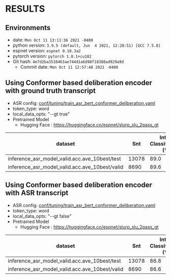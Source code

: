 <!-- Generated by ./scripts/utils/show_asr_result.sh -->
# RESULTS

## Environments
- date: `Mon Oct 11 13:11:36 2021 -0400`
- python version: `3.9.5 (default, Jun  4 2021, 12:28:51) [GCC 7.5.0]`
- espnet version: `espnet 0.10.3a2`
- pytorch version: `pytorch 1.8.1+cu102`
- Git hash: `4e7d2ba3510463ae744d1a6d98f18388ad929a9d`
  - Commit date: `Mon Oct 11 12:57:48 2021 -0400`

## Using Conformer based deliberation encoder with ground truth transcript
- ASR config: [conf/tuning/train_asr_bert_conformer_deliberation.yaml](conf/tuning/train_asr_bert_conformer_deliberation.yaml)
- token_type: word
- local_data_opts: "--gt true"
- Pretrained Model
  - Hugging Face : https://huggingface.co/espnet/slurp_slu_2pass_gt

|dataset|Snt|Intent Classification (%)|
|---|---|---|
|inference_asr_model_valid.acc.ave_10best/test|13078|89.0|
|inference_asr_model_valid.acc.ave_10best/valid|8690|89.6|

## Using Conformer based deliberation encoder with ASR transcript
- ASR config: [conf/tuning/train_asr_bert_conformer_deliberation.yaml](conf/tuning/train_asr_bert_conformer_deliberation.yaml)
- token_type: word
- local_data_opts: "--gt false"
- Pretrained Model
  - Hugging Face : https://huggingface.co/espnet/slurp_slu_2pass_gt

|dataset|Snt|Intent Classification (%)|
|---|---|---|
|inference_asr_model_valid.acc.ave_10best/test|13078|86.8|
|inference_asr_model_valid.acc.ave_10best/valid|8690|86.6|
